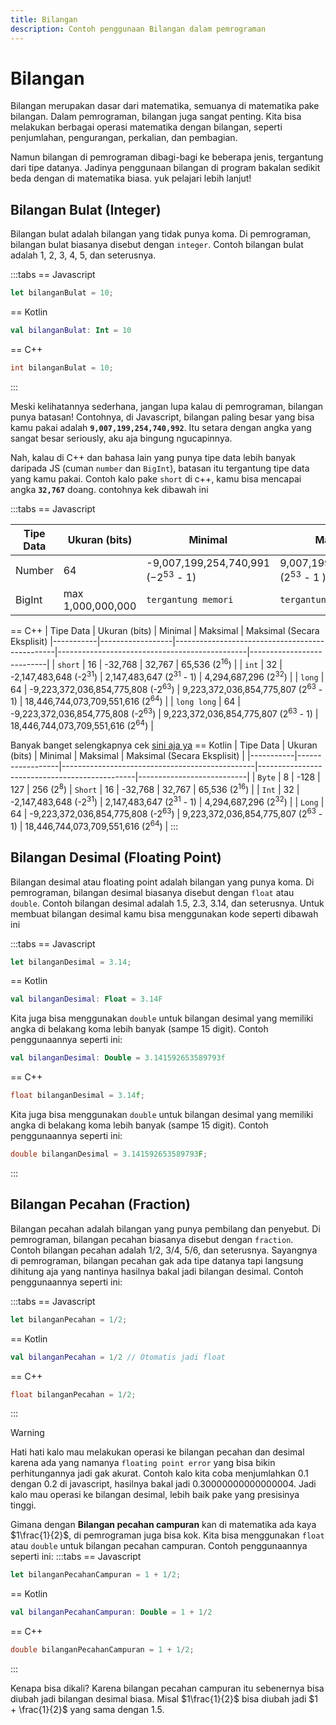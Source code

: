 ```yaml
---
title: Bilangan
description: Contoh penggunaan Bilangan dalam pemrograman 
---
```


# Bilangan 

Bilangan merupakan dasar dari matematika, semuanya di matematika pake bilangan. Dalam pemrograman, bilangan juga sangat penting. Kita bisa melakukan berbagai operasi matematika dengan bilangan, seperti penjumlahan, pengurangan, perkalian, dan pembagian.

Namun bilangan di pemrograman dibagi-bagi ke beberapa jenis, tergantung dari tipe datanya. Jadinya penggunaan bilangan di program bakalan sedikit beda dengan di matematika biasa. yuk pelajari lebih lanjut!

## Bilangan Bulat (Integer)

Bilangan bulat adalah bilangan yang tidak punya koma. Di pemrograman, bilangan bulat biasanya disebut dengan `integer`. Contoh bilangan bulat adalah 1, 2, 3, 4, 5, dan seterusnya.

:::tabs
== Javascript
```js
let bilanganBulat = 10;
```
== Kotlin
```kt
val bilanganBulat: Int = 10
```
== C++
```cpp
int bilanganBulat = 10;
```
:::

Meski kelihatannya sederhana, jangan lupa kalau di pemrograman, bilangan punya batasan! Contohnya, di Javascript, bilangan paling besar yang bisa kamu pakai adalah **`9,007,199,254,740,992`**. Itu setara dengan angka yang sangat besar seriously, aku aja bingung ngucapinnya.

Nah, kalau di C++ dan bahasa lain yang punya tipe data lebih banyak daripada JS (cuman `number` dan `BigInt`), batasan itu tergantung tipe data yang kamu pakai. Contoh kalo pake `short` di c++, kamu bisa mencapai angka **`32,767`** doang. contohnya kek dibawah ini

:::tabs
== Javascript

| Tipe Data | Ukuran (bits) | Minimal| Maksimal| Maksimal (Secara Eksplisit) |
|-----------|------------------|---------------|----|---------------------------|
| Number    | 64             | -9,007,199,254,740,991<br /> (−2<sup>53</sup> - 1) | 9,007,199,254,740,992 <br /> (2<sup>53</sup> - 1 )  | 18,446,744,073,709,551,616 (2<sup>64</sup>) |
| BigInt    | max 1,000,000,000               | `tergantung memori` | `tergantung memori`  | `tergantung memori` |
== C++ 
| Tipe Data | Ukuran (bits) | Minimal                                         | Maksimal                                      | Maksimal (Secara Eksplisit)
|-----------|------------------|------------------------------------------------|-----------------------------------------------|---------------------------|
| `short`     | 16              | -32,768                                       | 32,767                                        | 65,536 (2<sup>16</sup>) |
| `int`       | 32               | -2,147,483,648 (-2<sup>31</sup>)              | 2,147,483,647 (2<sup>31</sup> - 1)           | 4,294,687,296 (2<sup>32</sup>) |
| `long`      | 64               | -9,223,372,036,854,775,808 (-2<sup>63</sup>) | 9,223,372,036,854,775,807 (2<sup>63</sup> - 1) | 18,446,744,073,709,551,616 (2<sup>64</sup>) |
| `long long` | 64               | -9,223,372,036,854,775,808 (-2<sup>63</sup>) | 9,223,372,036,854,775,807 (2<sup>63</sup> - 1) | 18,446,744,073,709,551,616 (2<sup>64</sup>) |

Banyak banget selengkapnya cek [sini aja ya](https://learn.microsoft.com/en-us/cpp/c-language/cpp-integer-limits?view=msvc-170#limits-on-integer-constants)
== Kotlin
| Tipe Data | Ukuran (bits) | Minimal                                         | Maksimal                                      | Maksimal (Secara Eksplisit) |
|-----------|------------------|------------------------------------------------|-----------------------------------------------|---------------------------|
| `Byte`      | 8             | -128                                           | 127                                           | 256 (2<sup>8</sup>)
| `Short`     | 16               | -32,768                                       | 32,767                                        | 65,536 (2<sup>16</sup>) |
| `Int`       | 32              | -2,147,483,648 (-2<sup>31</sup>)              | 2,147,483,647 (2<sup>31</sup> - 1)           |  4,294,687,296 (2<sup>32</sup>) |
| `Long`      | 64               | -9,223,372,036,854,775,808 (-2<sup>63</sup>) | 9,223,372,036,854,775,807 (2<sup>63</sup> - 1) | 18,446,744,073,709,551,616 (2<sup>64</sup>) |
:::
## Bilangan Desimal (Floating Point)

Bilangan desimal atau floating point adalah bilangan yang punya koma. Di pemrograman, bilangan desimal biasanya disebut dengan `float` atau `double`. Contoh bilangan desimal adalah 1.5, 2.3, 3.14, dan seterusnya. Untuk membuat bilangan desimal kamu bisa menggunakan kode seperti dibawah ini

:::tabs
== Javascript
```js
let bilanganDesimal = 3.14;
```
== Kotlin
```kt
val bilanganDesimal: Float = 3.14F
```
Kita juga bisa menggunakan `double` untuk bilangan desimal yang memiliki angka di belakang koma lebih banyak (sampe 15 digit). Contoh penggunaannya seperti ini:
```kt
val bilanganDesimal: Double = 3.141592653589793f
```
== C++
```cpp
float bilanganDesimal = 3.14f;
```
Kita juga bisa menggunakan `double` untuk bilangan desimal yang memiliki angka di belakang koma lebih banyak (sampe 15 digit). Contoh penggunaannya seperti ini:
```cpp
double bilanganDesimal = 3.141592653589793F;
```
:::


## Bilangan Pecahan (Fraction)

Bilangan pecahan adalah bilangan yang punya pembilang dan penyebut. Di pemrograman, bilangan pecahan biasanya disebut dengan `fraction`. Contoh bilangan pecahan adalah 1/2, 3/4, 5/6, dan seterusnya. Sayangnya di pemrograman, bilangan pecahan gak ada tipe datanya tapi langsung dihitung aja yang nantinya hasilnya bakal jadi bilangan desimal. Contoh penggunaannya seperti ini:

:::tabs
== Javascript
```js
let bilanganPecahan = 1/2;
```
== Kotlin
```kt
val bilanganPecahan = 1/2 // Otomatis jadi float
```
== C++
```cpp
float bilanganPecahan = 1/2;
```
:::

> [!WARNING]  
> Hati hati kalo mau melakukan operasi ke bilangan pecahan dan desimal karena ada yang namanya `floating point error` yang bisa bikin perhitungannya jadi gak akurat. Contoh kalo kita coba menjumlahkan 0.1 dengan 0.2 di javascript, hasilnya bakal jadi 0.30000000000000004. Jadi kalo mau operasi ke bilangan desimal, lebih baik pake yang presisinya tinggi.

Gimana dengan **Bilangan pecahan campuran** kan di matematika ada kaya $1\frac{1}{2}$, di pemrograman juga bisa kok. Kita bisa menggunakan `float` atau `double` untuk bilangan pecahan campuran. Contoh penggunaannya seperti ini:
:::tabs
== Javascript
```js
let bilanganPecahanCampuran = 1 + 1/2;
```
== Kotlin
```kt
val bilanganPecahanCampuran: Double = 1 + 1/2
```
== C++
```cpp
double bilanganPecahanCampuran = 1 + 1/2;
```
:::

Kenapa bisa dikali? Karena bilangan pecahan campuran itu sebenernya bisa diubah jadi bilangan desimal biasa. Misal $1\frac{1}{2}$ bisa diubah jadi $1 + \frac{1}{2}$ yang sama dengan $1.5$.
